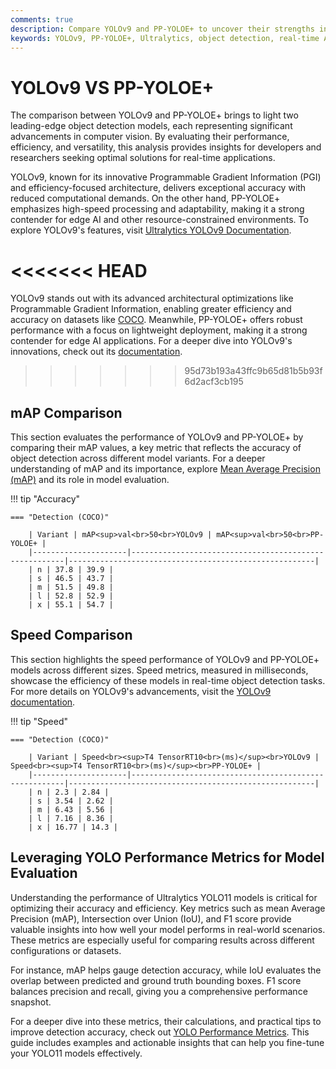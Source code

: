 ```yaml
---
comments: true
description: Compare YOLOv9 and PP-YOLOE+ to uncover their strengths in object detection, real-time AI, and edge AI applications. Discover how these state-of-the-art models perform in terms of accuracy, speed, and computational efficiency for advanced computer vision tasks.
keywords: YOLOv9, PP-YOLOE+, Ultralytics, object detection, real-time AI, edge AI, computer vision, model comparison, efficiency, accuracy
---
```


# YOLOv9 VS PP-YOLOE+

The comparison between YOLOv9 and PP-YOLOE+ brings to light two leading-edge object detection models, each representing significant advancements in computer vision. By evaluating their performance, efficiency, and versatility, this analysis provides insights for developers and researchers seeking optimal solutions for real-time applications.

YOLOv9, known for its innovative Programmable Gradient Information (PGI) and efficiency-focused architecture, delivers exceptional accuracy with reduced computational demands. On the other hand, PP-YOLOE+ emphasizes high-speed processing and adaptability, making it a strong contender for edge AI and other resource-constrained environments. To explore YOLOv9's features, visit [Ultralytics YOLOv9 Documentation](https://docs.ultralytics.com/models/yolov9/).

# <<<<<<< HEAD

YOLOv9 stands out with its advanced architectural optimizations like Programmable Gradient Information, enabling greater efficiency and accuracy on datasets like [COCO](https://docs.ultralytics.com/datasets/detect/coco/). Meanwhile, PP-YOLOE+ offers robust performance with a focus on lightweight deployment, making it a strong contender for edge AI applications. For a deeper dive into YOLOv9's innovations, check out its [documentation](https://docs.ultralytics.com/models/yolov9/).

> > > > > > > 95d73b193a43ffc9b65d81b5b93f6d2acf3cb195

## mAP Comparison

This section evaluates the performance of YOLOv9 and PP-YOLOE+ by comparing their mAP values, a key metric that reflects the accuracy of object detection across different model variants. For a deeper understanding of mAP and its importance, explore [Mean Average Precision (mAP)](https://www.ultralytics.com/glossary/mean-average-precision-map) and its role in model evaluation.

!!! tip "Accuracy"

    === "Detection (COCO)"

    	| Variant | mAP<sup>val<br>50<br>YOLOv9 | mAP<sup>val<br>50<br>PP-YOLOE+ |
    	|---------------------|-------------------------------------------------------|-------------------------------------------------------|
    	| n | 37.8 | 39.9 |
    	| s | 46.5 | 43.7 |
    	| m | 51.5 | 49.8 |
    	| l | 52.8 | 52.9 |
    	| x | 55.1 | 54.7 |


## Speed Comparison

This section highlights the speed performance of YOLOv9 and PP-YOLOE+ models across different sizes. Speed metrics, measured in milliseconds, showcase the efficiency of these models in real-time object detection tasks. For more details on YOLOv9's advancements, visit the [YOLOv9 documentation](https://docs.ultralytics.com/models/yolov9/).

!!! tip "Speed"

    === "Detection (COCO)"

    	| Variant | Speed<br><sup>T4 TensorRT10<br>(ms)</sup><br>YOLOv9 | Speed<br><sup>T4 TensorRT10<br>(ms)</sup><br>PP-YOLOE+ |
    	|---------------------|-------------------------------------------------------|-------------------------------------------------------|
    	| n | 2.3 | 2.84 |
    	| s | 3.54 | 2.62 |
    	| m | 6.43 | 5.56 |
    	| l | 7.16 | 8.36 |
    	| x | 16.77 | 14.3 |

## Leveraging YOLO Performance Metrics for Model Evaluation

Understanding the performance of Ultralytics YOLO11 models is critical for optimizing their accuracy and efficiency. Key metrics such as mean Average Precision (mAP), Intersection over Union (IoU), and F1 score provide valuable insights into how well your model performs in real-world scenarios. These metrics are especially useful for comparing results across different configurations or datasets.

For instance, mAP helps gauge detection accuracy, while IoU evaluates the overlap between predicted and ground truth bounding boxes. F1 score balances precision and recall, giving you a comprehensive performance snapshot.

For a deeper dive into these metrics, their calculations, and practical tips to improve detection accuracy, check out [YOLO Performance Metrics](https://docs.ultralytics.com/guides/yolo-performance-metrics). This guide includes examples and actionable insights that can help you fine-tune your YOLO11 models effectively.
